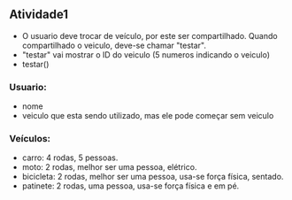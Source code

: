 ## Atividade1
- O usuario deve trocar de veículo, por este ser compartilhado. Quando compartilhado o veiculo, deve-se chamar "testar".
- "testar" vai mostrar o ID do veiculo (5 numeros indicando o veiculo)
- testar() 


### Usuario:
- nome 
- veiculo que esta sendo utilizado, mas ele pode começar sem veiculo

### Veículos:
- carro: 4 rodas, 5 pessoas.
- moto: 2 rodas, melhor ser uma pessoa, elétrico.
- bicicleta: 2 rodas, melhor ser uma pessoa, usa-se força física, sentado.
- patinete: 2 rodas, uma pessoa, usa-se força física e em pé.
